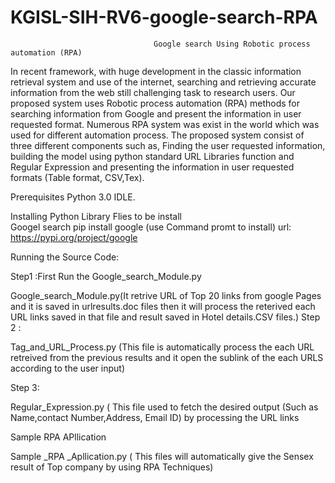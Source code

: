 # KGISL-SIH-RV6-google-search-RPA
                                    Google search Using Robotic process automation (RPA)
              
In recent framework, with huge development in the classic information retrieval system and use of the internet, searching and retrieving accurate information from the web still challenging task to research users. Our proposed system uses Robotic process automation (RPA) methods for searching information from Google and present the information in user requested format. Numerous RPA system was exist in the world which was used for different automation process.  The proposed system consist of three different components such as, Finding the user requested information, building the model using python standard URL Libraries function  and Regular Expression and presenting the information in user requested formats (Table format, CSV,Tex).


Prerequisites
Python 3.0 IDLE.   

Installing
Python Library Flies to be install       
Googel search 
pip install google (use Command promt to install)
url: https://pypi.org/project/google  

Running the Source Code:

Step1 :First Run the Google_search_Module.py

Google_search_Module.py(It retrive URL of Top 20 links from  google Pages and it is saved in urlresults.doc files then it will process the reterived each  URL links saved in that file and result saved in Hotel details.CSV files.)
Step 2 : 

Tag_and_URL_Process.py (This file is automatically process the each URL retreived from the previous results and it open the sublink of the each URLS according to the user input)

Step 3:

Regular_Expression.py ( This file used to fetch the desired output (Such as Name,contact Number,Address, Email ID) by processing the URL links

Sample RPA  APllication 

Sample _RPA _Apllication.py ( This files  will automatically give the Sensex result of Top company by using RPA Techniques) 




